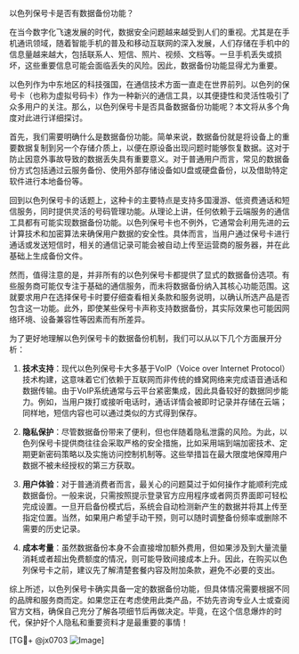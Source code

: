 以色列保号卡是否有数据备份功能？

在当今数字化飞速发展的时代，数据安全问题越来越受到人们的重视。尤其是在手机通讯领域，随着智能手机的普及和移动互联网的深入发展，人们存储在手机中的信息量越来越大，包括联系人、短信、照片、视频、文档等。一旦手机丢失或损坏，这些重要信息可能会面临丢失的风险。因此，数据备份功能显得尤为重要。

以色列作为中东地区的科技强国，在通信技术方面一直走在世界前列。以色列的保号卡（也称为虚拟号码卡）作为一种新兴的通信工具，以其便捷性和灵活性吸引了众多用户的关注。那么，以色列保号卡是否具备数据备份功能呢？本文将从多个角度对此进行详细探讨。

首先，我们需要明确什么是数据备份功能。简单来说，数据备份就是将设备上的重要数据复制到另一个存储介质上，以便在原设备出现问题时能够恢复数据。这对于防止因意外事故导致的数据丢失具有重要意义。对于普通用户而言，常见的数据备份方式包括通过云服务备份、使用外部存储设备如U盘或硬盘备份，以及借助特定软件进行本地备份等。

回到以色列保号卡的话题上，这种卡的主要特点是支持多国漫游、低资费通话和短信服务，同时提供灵活的号码管理功能。从理论上讲，任何依赖于云端服务的通信工具都有可能实现数据备份功能。以色列保号卡也不例外，它通常会利用先进的云计算技术和加密算法来确保用户数据的安全性。具体而言，当用户通过保号卡进行通话或发送短信时，相关的通信记录可能会被自动上传至运营商的服务器，并在此基础上生成备份文件。

然而，值得注意的是，并非所有的以色列保号卡都提供了显式的数据备份选项。有些服务商可能仅专注于基础的通信服务，而未将数据备份纳入其核心功能范围。这就要求用户在选择保号卡时要仔细查看相关条款和服务说明，以确认所选产品是否包含这一功能。此外，即使某些保号卡声称支持数据备份，其实际效果也可能因网络环境、设备兼容性等因素而有所差异。

为了更好地理解以色列保号卡的数据备份机制，我们可以从以下几个方面展开分析：

1. **技术支持**：现代以色列保号卡大多基于VoIP（Voice over Internet Protocol）技术构建，这意味着它们依赖于互联网而非传统的蜂窝网络来完成语音通话和数据传输。由于VoIP系统通常与云平台紧密集成，因此具备较好的数据同步能力。例如，当用户拨打或接听电话时，通话详情会被即时记录并存储在云端；同样地，短信内容也可以通过类似的方式得到保存。

2. **隐私保护**：尽管数据备份带来了便利，但也伴随着隐私泄露的风险。为此，以色列保号卡提供商往往会采取严格的安全措施，比如采用端到端加密技术、定期更新密码策略以及实施访问控制机制等。这些举措旨在最大限度地保障用户数据不被未经授权的第三方获取。

3. **用户体验**：对于普通消费者而言，最关心的问题莫过于如何操作才能顺利完成数据备份。一般来说，只需按照提示登录官方应用程序或者网页界面即可轻松完成设置。一旦开启备份模式后，系统会自动检测新产生的数据并将其上传至指定位置。当然，如果用户希望手动干预，则可以随时调整备份频率或删除不需要的历史记录。

4. **成本考量**：虽然数据备份本身不会直接增加额外费用，但如果涉及到大量流量消耗或者超出免费额度的情况，则可能导致间接成本上升。因此，在购买以色列保号卡之前，建议先了解清楚套餐内容及附加条款，避免不必要的支出。

综上所述，以色列保号卡确实具备一定的数据备份功能，但具体情况需要根据不同的品牌和服务商而定。如果您正在考虑使用此类产品，不妨先咨询专业人士或查阅官方文档，确保自己充分了解各项细节后再做决定。毕竟，在这个信息爆炸的时代，保护好个人隐私和重要资料才是最重要的事情！

[TG💪+ @jx0703 ![Image](https://github.com/user-attachments/assets/dbca1d08-cadb-493c-b0ec-ad6f7a83f270)]